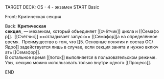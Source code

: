 TARGET DECK: OS - 4 - экзамен
START
Basic

Front: Критическая секция

Back: **Критическая секция**_ — механизм, который объединяет [[счётчик]] цикла и [[Семафор]]. 
[[Счётчик]] ==отладывает запуск== [[Семафор]]а на определённое время. 
Преимущество в том, что [[5. Основные понятия и состав ОС/Ядро]] задействуется лишь в случае, если секция занята и нужно включать [[Семафор]]. 
В остальное время [[поток]] выполняется в пользовательском режиме. Увы, секцию можно использовать только внутри одного [[Процесс]].
<!--ID: 1663488760748-->
END 